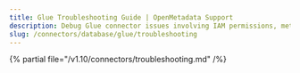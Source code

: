 ```yaml
---
title: Glue Troubleshooting Guide | OpenMetadata Support
description: Debug Glue connector issues involving IAM permissions, metadata fetch errors, or schema loading failures.
slug: /connectors/database/glue/troubleshooting
---
```


{% partial file="/v1.10/connectors/troubleshooting.md" /%}

